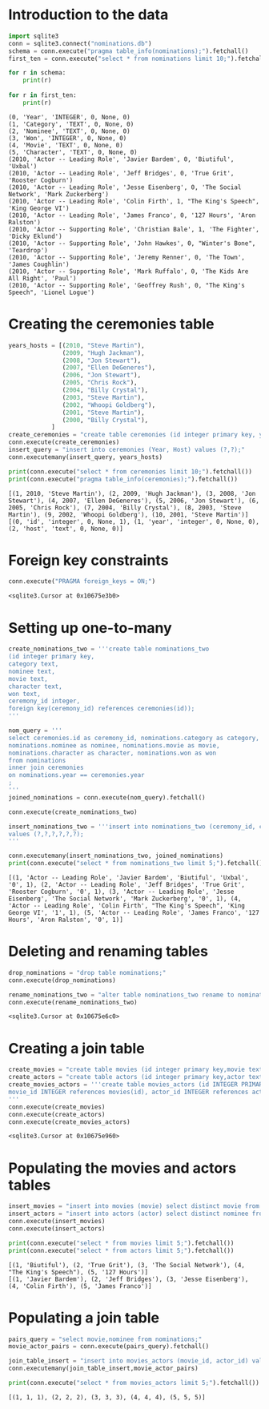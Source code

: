 
# Introduction to the data


```python
import sqlite3
conn = sqlite3.connect("nominations.db")
schema = conn.execute("pragma table_info(nominations);").fetchall()
first_ten = conn.execute("select * from nominations limit 10;").fetchall()

for r in schema:
    print(r)
    
for r in first_ten:
    print(r)
```

    (0, 'Year', 'INTEGER', 0, None, 0)
    (1, 'Category', 'TEXT', 0, None, 0)
    (2, 'Nominee', 'TEXT', 0, None, 0)
    (3, 'Won', 'INTEGER', 0, None, 0)
    (4, 'Movie', 'TEXT', 0, None, 0)
    (5, 'Character', 'TEXT', 0, None, 0)
    (2010, 'Actor -- Leading Role', 'Javier Bardem', 0, 'Biutiful', 'Uxbal')
    (2010, 'Actor -- Leading Role', 'Jeff Bridges', 0, 'True Grit', 'Rooster Cogburn')
    (2010, 'Actor -- Leading Role', 'Jesse Eisenberg', 0, 'The Social Network', 'Mark Zuckerberg')
    (2010, 'Actor -- Leading Role', 'Colin Firth', 1, "The King's Speech", 'King George VI')
    (2010, 'Actor -- Leading Role', 'James Franco', 0, '127 Hours', 'Aron Ralston')
    (2010, 'Actor -- Supporting Role', 'Christian Bale', 1, 'The Fighter', 'Dicky Eklund')
    (2010, 'Actor -- Supporting Role', 'John Hawkes', 0, "Winter's Bone", 'Teardrop')
    (2010, 'Actor -- Supporting Role', 'Jeremy Renner', 0, 'The Town', 'James Coughlin')
    (2010, 'Actor -- Supporting Role', 'Mark Ruffalo', 0, 'The Kids Are All Right', 'Paul')
    (2010, 'Actor -- Supporting Role', 'Geoffrey Rush', 0, "The King's Speech", 'Lionel Logue')
    

# Creating the ceremonies table


```python
years_hosts = [(2010, "Steve Martin"),
               (2009, "Hugh Jackman"),
               (2008, "Jon Stewart"),
               (2007, "Ellen DeGeneres"),
               (2006, "Jon Stewart"),
               (2005, "Chris Rock"),
               (2004, "Billy Crystal"),
               (2003, "Steve Martin"),
               (2002, "Whoopi Goldberg"),
               (2001, "Steve Martin"),
               (2000, "Billy Crystal"),
            ]
create_ceremonies = "create table ceremonies (id integer primary key, year integer, host text);"
conn.execute(create_ceremonies)
insert_query = "insert into ceremonies (Year, Host) values (?,?);"
conn.executemany(insert_query, years_hosts)

print(conn.execute("select * from ceremonies limit 10;").fetchall())
print(conn.execute("pragma table_info(ceremonies);").fetchall())
```

    [(1, 2010, 'Steve Martin'), (2, 2009, 'Hugh Jackman'), (3, 2008, 'Jon Stewart'), (4, 2007, 'Ellen DeGeneres'), (5, 2006, 'Jon Stewart'), (6, 2005, 'Chris Rock'), (7, 2004, 'Billy Crystal'), (8, 2003, 'Steve Martin'), (9, 2002, 'Whoopi Goldberg'), (10, 2001, 'Steve Martin')]
    [(0, 'id', 'integer', 0, None, 1), (1, 'year', 'integer', 0, None, 0), (2, 'host', 'text', 0, None, 0)]
    

# Foreign key constraints


```python
conn.execute("PRAGMA foreign_keys = ON;")
```




    <sqlite3.Cursor at 0x10675e3b0>



# Setting up one-to-many


```python
create_nominations_two = '''create table nominations_two 
(id integer primary key, 
category text, 
nominee text, 
movie text, 
character text, 
won text,
ceremony_id integer,
foreign key(ceremony_id) references ceremonies(id));
'''

nom_query = '''
select ceremonies.id as ceremony_id, nominations.category as category, 
nominations.nominee as nominee, nominations.movie as movie, 
nominations.character as character, nominations.won as won
from nominations
inner join ceremonies 
on nominations.year == ceremonies.year
;
'''
joined_nominations = conn.execute(nom_query).fetchall()

conn.execute(create_nominations_two)

insert_nominations_two = '''insert into nominations_two (ceremony_id, category, nominee, movie, character, won) 
values (?,?,?,?,?,?);
'''

conn.executemany(insert_nominations_two, joined_nominations)
print(conn.execute("select * from nominations_two limit 5;").fetchall())
```

    [(1, 'Actor -- Leading Role', 'Javier Bardem', 'Biutiful', 'Uxbal', '0', 1), (2, 'Actor -- Leading Role', 'Jeff Bridges', 'True Grit', 'Rooster Cogburn', '0', 1), (3, 'Actor -- Leading Role', 'Jesse Eisenberg', 'The Social Network', 'Mark Zuckerberg', '0', 1), (4, 'Actor -- Leading Role', 'Colin Firth', "The King's Speech", 'King George VI', '1', 1), (5, 'Actor -- Leading Role', 'James Franco', '127 Hours', 'Aron Ralston', '0', 1)]
    

# Deleting and renaming tables


```python
drop_nominations = "drop table nominations;"
conn.execute(drop_nominations)

rename_nominations_two = "alter table nominations_two rename to nominations;"
conn.execute(rename_nominations_two)
```




    <sqlite3.Cursor at 0x10675e6c0>



# Creating a join table


```python
create_movies = "create table movies (id integer primary key,movie text);"
create_actors = "create table actors (id integer primary key,actor text);"
create_movies_actors = '''create table movies_actors (id INTEGER PRIMARY KEY,
movie_id INTEGER references movies(id), actor_id INTEGER references actors(id));
'''
conn.execute(create_movies)
conn.execute(create_actors)
conn.execute(create_movies_actors)
```




    <sqlite3.Cursor at 0x10675e960>



# Populating the movies and actors tables


```python
insert_movies = "insert into movies (movie) select distinct movie from nominations;"
insert_actors = "insert into actors (actor) select distinct nominee from nominations;"
conn.execute(insert_movies)
conn.execute(insert_actors)

print(conn.execute("select * from movies limit 5;").fetchall())
print(conn.execute("select * from actors limit 5;").fetchall())
```

    [(1, 'Biutiful'), (2, 'True Grit'), (3, 'The Social Network'), (4, "The King's Speech"), (5, '127 Hours')]
    [(1, 'Javier Bardem'), (2, 'Jeff Bridges'), (3, 'Jesse Eisenberg'), (4, 'Colin Firth'), (5, 'James Franco')]
    

# Populating a join table


```python
pairs_query = "select movie,nominee from nominations;"
movie_actor_pairs = conn.execute(pairs_query).fetchall()

join_table_insert = "insert into movies_actors (movie_id, actor_id) values ((select id from movies where movie == ?),(select id from actors where actor == ?));"
conn.executemany(join_table_insert,movie_actor_pairs)

print(conn.execute("select * from movies_actors limit 5;").fetchall())
```

    [(1, 1, 1), (2, 2, 2), (3, 3, 3), (4, 4, 4), (5, 5, 5)]
    


```python

```

